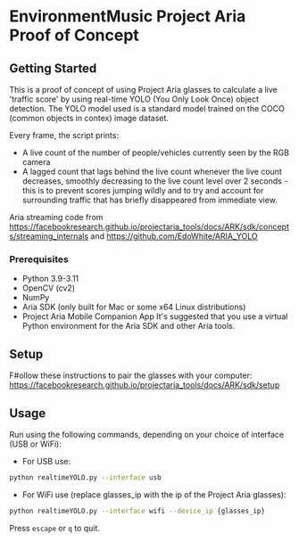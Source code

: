 # EnvironmentMusic Project Aria Proof of Concept

## Getting Started
This is a proof of concept of using Project Aria glasses to calculate a live 'traffic score' by using real-time YOLO (You Only Look Once) object detection.
The YOLO model used is a standard model trained on the COCO (common objects in contex) image dataset.

Every frame, the script prints:
- A live count of the number of people/vehicles currently seen by the RGB camera
- A lagged count that lags behind the live count whenever the live count decreases, smoothly decreasing to the live count level over 2 seconds - this is to prevent scores jumping wildly and to try and account for surrounding traffic that has briefly disappeared from immediate view.

Aria streaming code from https://facebookresearch.github.io/projectaria_tools/docs/ARK/sdk/concepts/streaming_internals and https://github.com/EdoWhite/ARIA_YOLO

### Prerequisites
- Python 3.9-3.11
- OpenCV (cv2)
- NumPy
- Aria SDK (only built for Mac or some x64 Linux distributions)
- Project Aria Mobile Companion App
It's suggested that you use a virtual Python environment for the Aria SDK and other Aria tools.

## Setup
F#ollow these instructions to pair the glasses with your computer: https://facebookresearch.github.io/projectaria_tools/docs/ARK/sdk/setup

## Usage

Run using the following commands, depending on your choice of interface (USB or WiFi):
- For USB use:
```bash
python realtimeYOLO.py --interface usb
```
- For WiFi use (replace glasses_ip with the ip of the Project Aria glasses):
```bash
python realtimeYOLO.py --interface wifi --device_ip {glasses_ip}
```

Press `escape` or `q` to quit.

